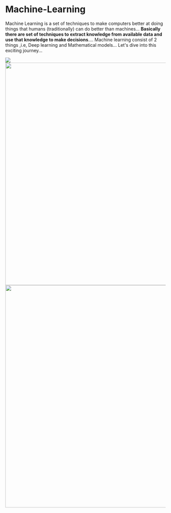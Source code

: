 # Machine-Learning
Machine Learning is a set of techniques to make computers better at doing things that humans (traditionally) can do better than machines...
**Basically there are set of techniques to extract knowledge from available data and use that knowledge to make decisions**....
Machine learning consist of 2 things ,i.e, Deep learning and Mathematical models...
Let's dive into this exciting journey...

<img  src="https://indusuni.ac.in/uploads/blogs/iite/Understanding%20the%20Hype%20Around%20Machine%20Learning.gif">
<img height=700px  src="https://media.licdn.com/dms/image/D4D22AQHpO7n5onw4wQ/feedshare-shrink_800/0/1691614546034?e=1706140800&v=beta&t=-EXP5rFr7EkgJ1aDERE9mYQuEPGti4aW6va9YrNUtt8">
<img height=700px src="https://media.licdn.com/dms/image/D4D22AQFn47lpQ1jKLA/feedshare-shrink_2048_1536/0/1694837607946?e=1706745600&v=beta&t=IhM5EveqRIbdFk5BugHBX1Q-DffTbhq1XfVh2oMaIvQ">
